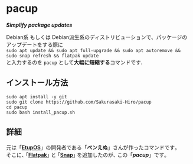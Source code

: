 # pacup
***Simplify package updates***

Debian系 もしくは Debian派生系のディストリビューションで、パッケージのアップデートをする際に  
`sudo apt update && sudo apt full-upgrade && sudo apt autoremove && sudo snap refresh && flatpak update`  
と入力するのを `pacup` として**大幅に短縮する**コマンドです.

## インストール方法
```
sudo apt install -y git
sudo git clone https://github.com/Sakurasaki-Hiro/pacup
cd pacup
sudo bash install_pacup.sh
```

## 詳細
元は「[**EtupOS**](https://etupos.penginn.com)」の開発者である「**ペンえぬ**」さんが作ったコマンドです｡  
そこに､ ｢[**Flatpak**](https://flatpak.org)｣ と ｢[**Snap**](https://snapcraft.io)｣ を追加したのが､ この「***pacup***」です｡
